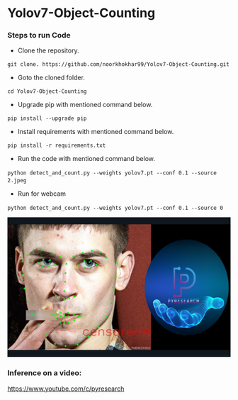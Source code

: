 # Yolov7-Object-Counting


### Steps to run Code
- Clone the repository.
```
git clone. https://github.com/noorkhokhar99/Yolov7-Object-Counting.git
```
- Goto the cloned folder.
```
cd Yolov7-Object-Counting

```
- Upgrade pip with mentioned command below.
```
pip install --upgrade pip
```
- Install requirements with mentioned command below.
```
pip install -r requirements.txt
```
- Run the code with mentioned command below.

`python detect_and_count.py --weights yolov7.pt --conf 0.1 --source 2.jpeg`

 - Run for webcam
 
`python detect_and_count.py --weights yolov7.pt --conf 0.1 --source 0`


<p align="center">
<img src="https://github.com/noorkhokhar99/Yolov7-Cigarette-Censor/blob/main/Screen%20Shot%201444-04-12%20at%2011.51.38%20PM.png">
</p>






### Inference on a video:
https://www.youtube.com/c/pyresearch


